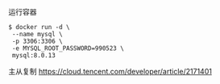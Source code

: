 
运行容器
```shell
$ docker run -d \
 --name mysql \
 -p 3306:3306 \
 -e MYSQL_ROOT_PASSWORD=990523 \
 mysql:8.0.13
```
主从复制
https://cloud.tencent.com/developer/article/2171401